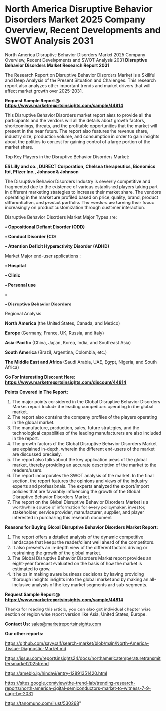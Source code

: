 # North America Disruptive Behavior Disorders Market 2025 Company Overview, Recent Developments and SWOT Analysis 2031
North America Disruptive Behavior Disorders Market 2025 Company Overview, Recent Developments and SWOT Analysis 2031
<strong>Disruptive Behavior Disorders Market Research Report 2031</strong>

The Research Report on Disruptive Behavior Disorders Market is a Skillful and Deep Analysis of the Present Situation and Challenges. This research report also analyzes other important trends and market drivers that will affect market growth over 2025-2031.

<strong>Request Sample Report @ <a href=https://www.marketreportsinsights.com/sample/44814>https://www.marketreportsinsights.com/sample/44814</a></strong>

This Disruptive Behavior Disorders market report aims to provide all the participants and the vendors will all the details about growth factors, shortcomings, threats, and the profitable opportunities that the market will present in the near future. The report also features the revenue share, industry size, production volume, and consumption in order to gain insights about the politics to contest for gaining control of a large portion of the market share.

Top Key Players in the Disruptive Behavior Disorders Market:

<strong>Eli Lilly and co., DURECT Corporation, Chelsea therapeutics, Bionomics ltd, Pfizer Inc., Johnson & Johnson</strong>

The Disruptive Behavior Disorders Industry is severely competitive and fragmented due to the existence of various established players taking part in different marketing strategies to increase their market share. The vendors operating in the market are profiled based on price, quality, brand, product differentiation, and product portfolio. The vendors are turning their focus increasingly on product customization through customer interaction.

Disruptive Behavior Disorders Market Major Types are:

<strong>•  Oppositional Defiant Disorder (ODD)

•  Conduct Disorder (CD)

•  Attention Deficit Hyperactivity Disorder (ADHD)</strong>

Market Major end-user applications :

<strong>•  Hospital

•  Clinic

•  Personal use

•  

•  Disruptive Behavior Disorders</strong>

Regional Analysis

</u><strong><b>North America</b></strong> (the United States, Canada, and Mexico)

<strong><b>Europe </b></strong>(Germany, France, UK, Russia, and Italy)

<strong><b>Asia-Pacific</b></strong> (China, Japan, Korea, India, and Southeast Asia)

<strong><b>South America</b></strong> (Brazil, Argentina, Colombia, etc.)

<strong><b>The Middle East and Africa</b></strong> (Saudi Arabia, UAE, Egypt, Nigeria, and South Africa)

<strong>Go For Interesting Discount Here: <a href=https://www.marketreportsinsights.com/discount/44814>https://www.marketreportsinsights.com/discount/44814</a></strong>

<strong>Points Covered in The Report:</strong>
<ol>
  <li>The major points considered in the Global Disruptive Behavior Disorders Market report include the leading competitors operating in the global market.</li>
  <li>The report also contains the company profiles of the players operating in the global market.</li>
  <li>The manufacture, production, sales, future strategies, and the technological capabilities of the leading manufacturers are also included in the report.</li>
  <li>The growth factors of the Global Disruptive Behavior Disorders Market are explained in-depth, wherein the different end-users of the market are discussed precisely.</li>
  <li>The report also talks about the key application areas of the global market, thereby providing an accurate description of the market to the readers/users.</li>
  <li>The report incorporates the SWOT analysis of the market. In the final section, the report features the opinions and views of the industry experts and professionals. The experts analyzed the export/import policies that are favorably influencing the growth of the Global Disruptive Behavior Disorders Market.</li>
  <li>The report on the Global Disruptive Behavior Disorders Market is a worthwhile source of information for every policymaker, investor, stakeholder, service provider, manufacturer, supplier, and player interested in purchasing this research document.</li>
</ol>
<strong>Reasons for Buying Global Disruptive Behavior Disorders Market Report:</strong>

<ol>
  <li>The report offers a detailed analysis of the dynamic competitive landscape that keeps the reader/client well ahead of the competitors.</li>
  <li>It also presents an in-depth view of the different factors driving or restraining the growth of the global market.</li>
  <li>The Global Disruptive Behavior Disorders Market report provides an eight-year forecast evaluated on the basis of how the market is estimated to grow.</li>
  <li>It helps in making aware business decisions by having providing thorough insights insights into the global market and by making an all-inclusive analysis of the key market segments and sub-segments.</li>
</ol>
<strong>Request Sample Report @ <a href=https://www.marketreportsinsights.com/sample/44814>https://www.marketreportsinsights.com/sample/44814</a></strong>


Thanks for reading this article; you can also get individual chapter wise section or region wise report version like Asia, United States, Europe.

<strong>Contact Us:</strong>
sales@marketreportsinsights.com

<strong>Our other reports:</strong>

<a href=https://github.com/sayysaif/search-market/blob/main/North-America-Tissue-Diagnostic-Market.md>https://github.com/sayysaif/search-market/blob/main/North-America-Tissue-Diagnostic-Market.md</a>

<a href=https://issuu.com/reportsinsights24/docs/northamericatemperaturetransmittersmarket2025trend>https://issuu.com/reportsinsights24/docs/northamericatemperaturetransmittersmarket2025trend</a>

<a href=https://ameblo.jp/hindavi/entry-12891351420.html>https://ameblo.jp/hindavi/entry-12891351420.html</a>

<a href=https://sites.google.com/view/the-trend-lab/trending-research-reports/north-america-digital-semiconductors-market-to-witness-7-9-cagr-by-2031>https://sites.google.com/view/the-trend-lab/trending-research-reports/north-america-digital-semiconductors-market-to-witness-7-9-cagr-by-2031</a>

<a href=https://tanomuno.com/illust/530268>https://tanomuno.com/illust/530268</a>"
